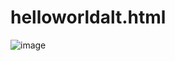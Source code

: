 # helloworldalt.html
![image](https://github.com/user-attachments/assets/a6a3f0aa-c4c4-4099-8986-ddd182fa188d)
